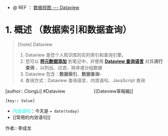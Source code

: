 - @ REF ： [数据视图 --- Dataview](https://blacksmithgu.github.io/obsidian-dataview/)
# 1. 概述 （数据索引和数据查询）
> [!note] Dataview 
> 1. Dataview 是您个人知识库的实时索引和查询引擎。
> 2. 您可以 [**将元数据添加**](https://blacksmithgu.github.io/obsidian-dataview/annotation/add-metadata/) 到笔记中，并使用 [**Dataview 查询语言**](https://blacksmithgu.github.io/obsidian-dataview/queries/structure/) 对其**进行查询** ，以列出、过滤、排序或分组数据
> 3. Dataview 包含：**数据索引**、**数据查询**- 
> 4. 查询方式：Dataview 查询语言、内敛语句、JavaScript 查询

[author:: ClongLi] #Dataview                         
[[Dateview草稿箱]]

`[key:: Value]`
- <font color="#00ffdc">内敛语句</font>：今天是 `= date(today)` 
- [[常用的内敛语句]]

作者:: 李成龙 

